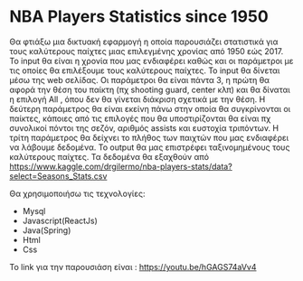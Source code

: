 # NBA Players Statistics since 1950

Θα φτιάξω μια δικτυακή εφαρμογή η οποία παρουσιάζει στατιστικά για τους καλύτερους παίχτες μιας επιλεγμένης χρονίας από 1950 εώς 2017. Το input θα είναι η χρονία που μας ενδιαφέρει καθώς και οι παράμετροι με τις οποίες θα επιλέξουμε τους καλύτερους παίχτες. Το input θα δίνεται μέσω της web σελίδας. Οι παράμετροι θα είναι πάντα 3, η πρώτη θα αφορά την θέση του παίκτη (πχ shooting guard, center κλπ) και θα δίναται η επιλογή All , όπου δεν θα γίνεται διάκριση σχετικά με την θέση. Η δεύτερη παράμετρος θα είναι εκείνη πάνω στην οποία θα συγκρίνονται οι παίκτες, κάποιες από τις επιλογές που θα υποστιρίζονται θα είναι πχ συνολικοί πόντοι της σεζόν, αριθμός assists και ευστοχία τριπόντων. H τρίτη παράμετρος θα δείχνει το πλήθος των παιχτών που μας ενδιαφέρει να λάβουμε δεδομένα. Το output θα μας επιστρέφει ταξινομημένους τους καλύτερους παίχτες. Τα δεδομένα θα εξαχθούν από https://www.kaggle.com/drgilermo/nba-players-stats/data?select=Seasons_Stats.csv

Θα χρησιμοποιήσω τις τεχνολογίες:
* Mysql
* Javascript(ReactJs)
* Java(Spring)
* Html
* Css


Το link για την παρουσιάση είναι : https://youtu.be/hGAGS74aVv4
